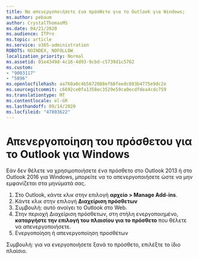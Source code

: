 ```yaml
---
title: Να απενεργοποιήσετε ένα πρόσθετο για το Outlook για Windows;
ms.author: pebaum
author: CrystalThomasMS
ms.date: 04/21/2020
ms.audience: ITPro
ms.topic: article
ms.service: o365-administration
ROBOTS: NOINDEX, NOFOLLOW
localization_priority: Normal
ms.assetid: 01e4349d-4c16-4d93-9cbd-c5739d1c5762
ms.custom:
- "9003117"
- "5896"
ms.openlocfilehash: aa768a0c4b5672088ef68feedc803b4775e9dc2e
ms.sourcegitcommit: c6692ce0fa1358ec3529e59ca0ecdfdea4cdc759
ms.translationtype: MT
ms.contentlocale: el-GR
ms.lasthandoff: 09/14/2020
ms.locfileid: "47803622"
---
```

# <a name="turn-an-add-in-off-for-outlook-for-windows"></a>Απενεργοποίηση του πρόσθετου για το Outlook για Windows

Εάν δεν θέλετε να χρησιμοποιήσετε ένα πρόσθετο στο Outlook 2013 ή στο Outlook 2016 για Windows, μπορείτε να το απενεργοποιήσετε ώστε να μην εμφανίζεται στα μηνύματά σας.  

1. Στο Outlook, κάντε κλικ στην επιλογή **αρχείο > Manage Add-ins**.
2. Κάντε κλικ στην επιλογή  **Διαχείριση πρόσθετων**
3. Συμβουλή: αυτό ανοίγει το Outlook στο Web.
4. Στην περιοχή Διαχείριση πρόσθετων, στη στήλη ενεργοποιημένο, **καταργήστε την επιλογή του πλαισίου για το πρόσθετο**  που θέλετε να απενεργοποιήσετε.
5. Ενεργοποίηση ή απενεργοποίηση προσθέτων

Συμβουλή: για να ενεργοποιήσετε ξανά το πρόσθετο, επιλέξτε το ίδιο πλαίσιο.
